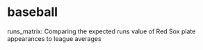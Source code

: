 # baseball

runs_matrix: Comparing the expected runs value of Red Sox plate appearances to league averages